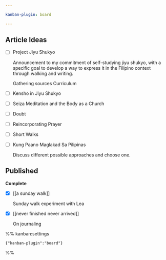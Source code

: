 ```yaml
---

kanban-plugin: board

---
```


## Article Ideas

- [ ] Project Jiyu Shukyo
	
	Announcement to my commitment of self-studying jiyu shukyo, with a specific goal to develop a way to express it in the Filipino context through walking and writing.
	
	Gathering sources
	Curriculum
- [ ] Kensho in Jiyu Shukyo
- [ ] Seiza Meditation and the Body as a Church
- [ ] Doubt
- [ ] Reincorporating Prayer
- [ ] Short Walks
- [ ] Kung Paano Maglakad Sa Pilipinas
	
	Discuss different possible approaches and choose one.


## Published

**Complete**
- [x] [[a sunday walk]]
	
	Sunday walk experiment with Lea
- [x] [[never finished never arrived]]
	
	On journaling




%% kanban:settings
```
{"kanban-plugin":"board"}
```
%%